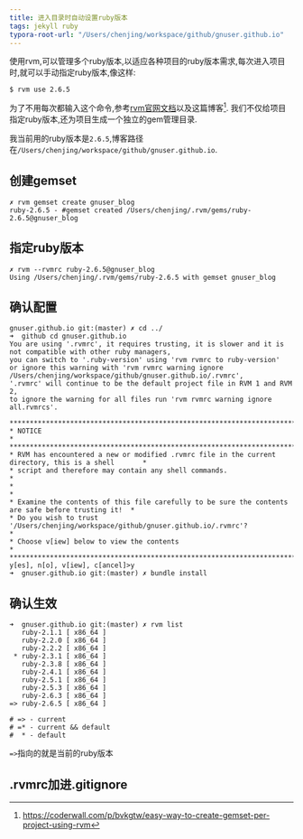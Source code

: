 ```yaml
---
title: 进入目录时自动设置ruby版本
tags: jekyll ruby
typora-root-url: "/Users/chenjing/workspace/github/gnuser.github.io"
---
```




使用rvm,可以管理多个ruby版本,以适应各种项目的ruby版本需求,每次进入项目时,就可以手动指定ruby版本,像这样:

<!--more-->

```shell
$ rvm use 2.6.5
```

为了不用每次都输入这个命令,参考[rvm官网文档](https://rvm.io/workflow/projects)以及这篇博客[^1]. 我们不仅给项目指定ruby版本,还为项目生成一个独立的gem管理目录. 



我当前用的ruby版本是`2.6.5`,博客路径在`/Users/chenjing/workspace/github/gnuser.github.io`.



## 创建gemset

```shell
✗ rvm gemset create gnuser_blog
ruby-2.6.5 - #gemset created /Users/chenjing/.rvm/gems/ruby-2.6.5@gnuser_blog
```

## 指定ruby版本

```shell
✗ rvm --rvmrc ruby-2.6.5@gnuser_blog
Using /Users/chenjing/.rvm/gems/ruby-2.6.5 with gemset gnuser_blog
```

## 确认配置

```shell
gnuser.github.io git:(master) ✗ cd ../
➜  github cd gnuser.github.io
You are using '.rvmrc', it requires trusting, it is slower and it is not compatible with other ruby managers,
you can switch to '.ruby-version' using 'rvm rvmrc to ruby-version'
or ignore this warning with 'rvm rvmrc warning ignore /Users/chenjing/workspace/github/gnuser.github.io/.rvmrc',
'.rvmrc' will continue to be the default project file in RVM 1 and RVM 2,
to ignore the warning for all files run 'rvm rvmrc warning ignore all.rvmrcs'.

*****************************************************************************************************
* NOTICE                                                                                            *
*****************************************************************************************************
* RVM has encountered a new or modified .rvmrc file in the current directory, this is a shell       *
* script and therefore may contain any shell commands.                                              *
*                                                                                                   *
* Examine the contents of this file carefully to be sure the contents are safe before trusting it!  *
* Do you wish to trust '/Users/chenjing/workspace/github/gnuser.github.io/.rvmrc'?                  *
* Choose v[iew] below to view the contents                                                          *
*****************************************************************************************************
y[es], n[o], v[iew], c[ancel]>y
➜  gnuser.github.io git:(master) ✗ bundle install
```

## 确认生效

```shell
➜  gnuser.github.io git:(master) ✗ rvm list
   ruby-2.1.1 [ x86_64 ]
   ruby-2.2.0 [ x86_64 ]
   ruby-2.2.2 [ x86_64 ]
 * ruby-2.3.1 [ x86_64 ]
   ruby-2.3.8 [ x86_64 ]
   ruby-2.4.1 [ x86_64 ]
   ruby-2.5.1 [ x86_64 ]
   ruby-2.5.3 [ x86_64 ]
   ruby-2.6.3 [ x86_64 ]
=> ruby-2.6.5 [ x86_64 ]

# => - current
# =* - current && default
#  * - default
```

`=>`指向的就是当前的ruby版本

## .rvmrc加进.gitignore




[^1]: https://coderwall.com/p/bvkgtw/easy-way-to-create-gemset-per-project-using-rvm